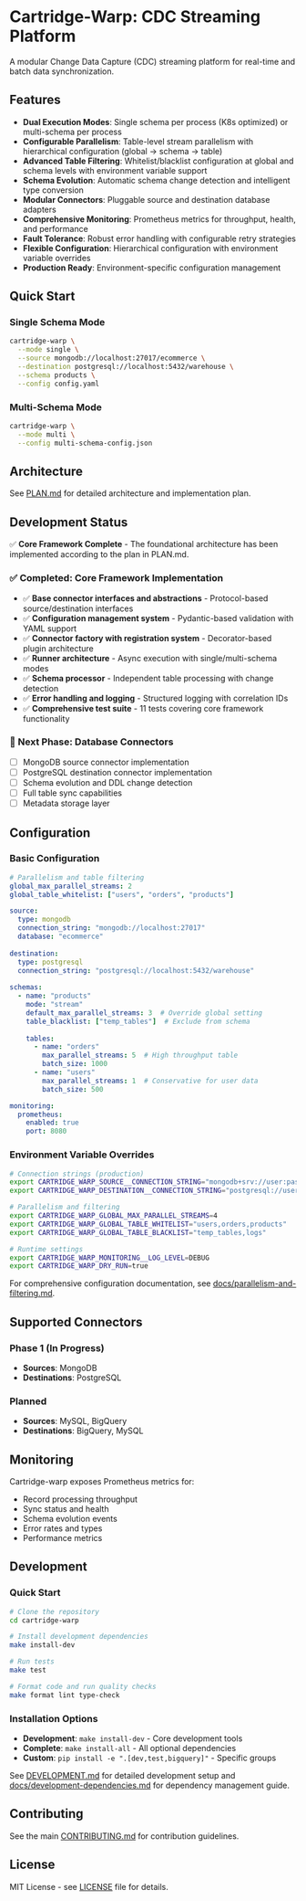 # Cartridge-Warp: CDC Streaming Platform

A modular Change Data Capture (CDC) streaming platform for real-time and batch data synchronization.

## Features

- **Dual Execution Modes**: Single schema per process (K8s optimized) or multi-schema per process
- **Configurable Parallelism**: Table-level stream parallelism with hierarchical configuration (global → schema → table)
- **Advanced Table Filtering**: Whitelist/blacklist configuration at global and schema levels with environment variable support
- **Schema Evolution**: Automatic schema change detection and intelligent type conversion
- **Modular Connectors**: Pluggable source and destination database adapters
- **Comprehensive Monitoring**: Prometheus metrics for throughput, health, and performance
- **Fault Tolerance**: Robust error handling with configurable retry strategies
- **Flexible Configuration**: Hierarchical configuration with environment variable overrides
- **Production Ready**: Environment-specific configuration management

## Quick Start

### Single Schema Mode
```bash
cartridge-warp \
  --mode single \
  --source mongodb://localhost:27017/ecommerce \
  --destination postgresql://localhost:5432/warehouse \
  --schema products \
  --config config.yaml
```

### Multi-Schema Mode
```bash
cartridge-warp \
  --mode multi \
  --config multi-schema-config.json
```

## Architecture

See [PLAN.md](./PLAN.md) for detailed architecture and implementation plan.

## Development Status

✅ **Core Framework Complete** - The foundational architecture has been implemented according to the plan in PLAN.md.

### ✅ Completed: Core Framework Implementation
- ✅ **Base connector interfaces and abstractions** - Protocol-based source/destination interfaces
- ✅ **Configuration management system** - Pydantic-based validation with YAML support
- ✅ **Connector factory with registration system** - Decorator-based plugin architecture
- ✅ **Runner architecture** - Async execution with single/multi-schema modes
- ✅ **Schema processor** - Independent table processing with change detection
- ✅ **Error handling and logging** - Structured logging with correlation IDs
- ✅ **Comprehensive test suite** - 11 tests covering core framework functionality

### 🚧 Next Phase: Database Connectors
- [ ] MongoDB source connector implementation
- [ ] PostgreSQL destination connector implementation
- [ ] Schema evolution and DDL change detection
- [ ] Full table sync capabilities
- [ ] Metadata storage layer

## Configuration

### Basic Configuration
```yaml
# Parallelism and table filtering
global_max_parallel_streams: 2
global_table_whitelist: ["users", "orders", "products"]

source:
  type: mongodb
  connection_string: "mongodb://localhost:27017"
  database: "ecommerce"
  
destination:
  type: postgresql
  connection_string: "postgresql://localhost:5432/warehouse"
  
schemas:
  - name: "products"
    mode: "stream"
    default_max_parallel_streams: 3  # Override global setting
    table_blacklist: ["temp_tables"]  # Exclude from schema
    
    tables:
      - name: "orders"
        max_parallel_streams: 5  # High throughput table
        batch_size: 1000
      - name: "users"
        max_parallel_streams: 1  # Conservative for user data
        batch_size: 500

monitoring:
  prometheus:
    enabled: true
    port: 8080
```

### Environment Variable Overrides
```bash
# Connection strings (production)
export CARTRIDGE_WARP_SOURCE__CONNECTION_STRING="mongodb+srv://user:pass@cluster.mongodb.net/prod"
export CARTRIDGE_WARP_DESTINATION__CONNECTION_STRING="postgresql://user:pass@prod-db:5432/warehouse"

# Parallelism and filtering
export CARTRIDGE_WARP_GLOBAL_MAX_PARALLEL_STREAMS=4
export CARTRIDGE_WARP_GLOBAL_TABLE_WHITELIST="users,orders,products"
export CARTRIDGE_WARP_GLOBAL_TABLE_BLACKLIST="temp_tables,logs"

# Runtime settings
export CARTRIDGE_WARP_MONITORING__LOG_LEVEL=DEBUG
export CARTRIDGE_WARP_DRY_RUN=true
```

For comprehensive configuration documentation, see [docs/parallelism-and-filtering.md](./docs/parallelism-and-filtering.md).

## Supported Connectors

### Phase 1 (In Progress)
- **Sources**: MongoDB
- **Destinations**: PostgreSQL

### Planned
- **Sources**: MySQL, BigQuery
- **Destinations**: BigQuery, MySQL

## Monitoring

Cartridge-warp exposes Prometheus metrics for:
- Record processing throughput
- Sync status and health
- Schema evolution events
- Error rates and types
- Performance metrics

## Development

### Quick Start
```bash
# Clone the repository
cd cartridge-warp

# Install development dependencies
make install-dev

# Run tests
make test

# Format code and run quality checks
make format lint type-check
```

### Installation Options
- **Development**: `make install-dev` - Core development tools
- **Complete**: `make install-all` - All optional dependencies
- **Custom**: `pip install -e ".[dev,test,bigquery]"` - Specific groups

See [DEVELOPMENT.md](./DEVELOPMENT.md) for detailed development setup and [docs/development-dependencies.md](./docs/development-dependencies.md) for dependency management guide.

## Contributing

See the main [CONTRIBUTING.md](../CONTRIBUTING.md) for contribution guidelines.

## License

MIT License - see [LICENSE](../LICENSE) file for details.
